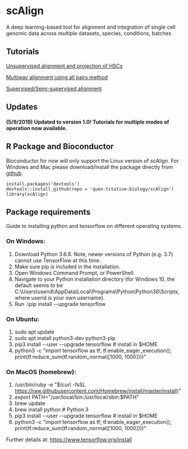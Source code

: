 # scAlign
A deep learning-based tool for alignment and integration of single cell genomic data across multiple datasets, species, conditions, batches

## Tutorials

[Unsupervised alignment and projection of HSCs](https://github.com/quon-titative-biology/examples/blob/master/scAlign_paired_alignment/scAlign_kowalcyzk_et_al.md)

[Multiway alignment using all pairs method](https://github.com/quon-titative-biology/examples/blob/master/scAlign_multiway_alignment/scAlign_multiway_pancreas.md)

[Supervised/Semi-supervised alignment](https://github.com/quon-titative-biology/examples/blob/master/scAlign_supervised_alignment/scAlign_supervised_alignment.md)

## Updates

#### (5/9/2019) Updated to version 1.0! Tutorials for multiple modes of operation now available. 

## R Package and Bioconductor

Bioconductor for now will only support the Linux version of scAlign. For Windows and Mac please download/install the package directly from [github](https://github.com/quon-titative-biology/). 

```
install.packages('devtools')
devtools::install_github(repo = 'quon-titative-biology/scAlign')
library(scAlign)
```

## Package requirements

Guide to installing python and tensorflow on different operating systems.

### On Windows:
1. Download Python 3.6.8. Note, newer versions of Python (e.g. 3.7) cannot use TensorFlow at this time. 
2. Make sure pip is included in the installation.
3. Open Windows Command Prompt, or PowerShell.
4. Navigate to your Python installation directory (for Windows 10, the default seems to be C:\Users\userid\AppData\Local\Programs\Python\Python36\Scripts, where userid is your own username).
5. Run .\pip install --upgrade tensorflow

### On Ubuntu:
1. sudo apt update
2. sudo apt install python3-dev python3-pip
3. pip3 install --user --upgrade tensorflow  # install in $HOME
4. python3 -c "import tensorflow as tf; tf.enable_eager_execution(); print(tf.reduce_sum(tf.random_normal([1000, 1000])))"

### On MacOS (homebrew):
1. /usr/bin/ruby -e "$(curl -fsSL https://raw.githubusercontent.com/Homebrew/install/master/install)"
2. export PATH="/usr/local/bin:/usr/local/sbin:$PATH"
3. brew update
4. brew install python  # Python 3
5. pip3 install --user --upgrade tensorflow  # install in $HOME
6. python3 -c "import tensorflow as tf; tf.enable_eager_execution(); print(tf.reduce_sum(tf.random_normal([1000, 1000])))"

Further details at: https://www.tensorflow.org/install

